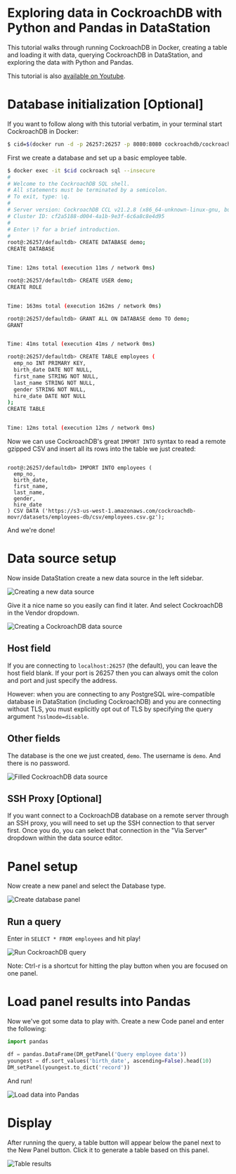# Exploring data in CockroachDB with Python and Pandas in DataStation

This tutorial walks through running CockroachDB in Docker, creating a
table and loading it with data, querying CockroachDB in DataStation,
and exploring the data with Python and Pandas.

This tutorial is also [available on Youtube](https://www.youtube.com/watch?v=q_jRBvbwIzU).

# Database initialization [Optional]

If you want to follow along with this tutorial verbatim, in your
terminal start CockroachDB in Docker:

```bash
$ cid=$(docker run -d -p 26257:26257 -p 8080:8080 cockroachdb/cockroach start-single-node --insecure)
```

First we create a database and set up a basic employee table.

```bash
$ docker exec -it $cid cockroach sql --insecure
#
# Welcome to the CockroachDB SQL shell.
# All statements must be terminated by a semicolon.
# To exit, type: \q.
#
# Server version: CockroachDB CCL v21.2.8 (x86_64-unknown-linux-gnu, built 2022/04/05 01:47:17, go1.16.6) (same version as client)
# Cluster ID: cf2a5188-d004-4a1b-9e3f-6c6a8c8e4d95
#
# Enter \? for a brief introduction.
#
root@:26257/defaultdb> CREATE DATABASE demo;
CREATE DATABASE


Time: 12ms total (execution 11ms / network 0ms)

root@:26257/defaultdb> CREATE USER demo;
CREATE ROLE


Time: 163ms total (execution 162ms / network 0ms)

root@:26257/defaultdb> GRANT ALL ON DATABASE demo TO demo;
GRANT


Time: 41ms total (execution 41ms / network 0ms)

root@:26257/defaultdb> CREATE TABLE employees (
  emp_no INT PRIMARY KEY,
  birth_date DATE NOT NULL,
  first_name STRING NOT NULL,
  last_name STRING NOT NULL,
  gender STRING NOT NULL,
  hire_date DATE NOT NULL
);
CREATE TABLE


Time: 12ms total (execution 12ms / network 0ms)
```

Now we can use CockroachDB's great `IMPORT INTO` syntax to read a
remote gzipped CSV and insert all its rows into the table we just
created:

```

root@:26257/defaultdb> IMPORT INTO employees (
  emp_no,
  birth_date,
  first_name,
  last_name,
  gender,
  hire_date
) CSV DATA ('https://s3-us-west-1.amazonaws.com/cockroachdb-movr/datasets/employees-db/csv/employees.csv.gz');
```

And we're done!

# Data source setup

Now inside DataStation create a new data source in the left sidebar.

![Creating a new data source](/tutorials/create-data-source.gif)

Give it a nice name so you easily can find it later. And select CockroachDB
in the Vendor dropdown.

![Creating a CockroachDB data source](/tutorials/create-cockroachdb-data-source.png)

## Host field

If you are connecting to `localhost:26257` (the default), you can
leave the host field blank. If your port is 26257 then you can always
omit the colon and port and just specify the address.

However: when you are connecting to any PostgreSQL wire-compatible
database in DataStation (including CockroachDB) and you are connecting
without TLS, you must explicitly opt out of TLS by specifying the
query argument `?sslmode=disable`.

## Other fields

The database is the one we just created, `demo`. The username is
`demo`. And there is no password.

![Filled CockroachDB data source](/tutorials/cockroachdb-data-source-filled.png)

## SSH Proxy [Optional]

If you want connect to a CockroachDB database on a remote server through an
SSH proxy, you will need to set up the SSH connection to that server
first. Once you do, you can select that connection in the "Via Server"
dropdown within the data source editor.

# Panel setup

Now create a new panel and select the Database type.

![Create database panel](/tutorials/create-cockroachdb-database-panel.gif)

## Run a query

Enter in `SELECT * FROM employees` and hit play!

![Run CockroachDB query](/tutorials/run-cockroachdb-query.gif)

Note: Ctrl-r is a shortcut for hitting the play button when you are
focused on one panel.

# Load panel results into Pandas

Now we've got some data to play with. Create a new Code panel and enter the following:

```python
import pandas

df = pandas.DataFrame(DM_getPanel('Query employee data'))
youngest = df.sort_values('birth_date', ascending=False).head(10)
DM_setPanel(youngest.to_dict('record'))
```

And run!

![Load data into Pandas](/tutorials/cockroachdb-pandas.gif)

# Display

After running the query, a table button will appear below the panel
next to the New Panel button. Click it to generate a table based on
this panel.

![Table results](/tutorials/table-cockroachdb-database-results.gif)
